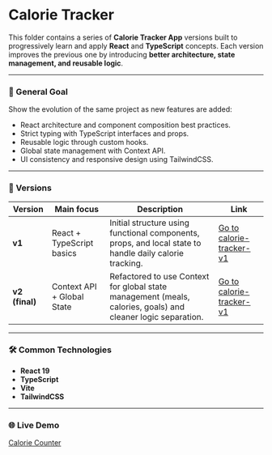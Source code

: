 # Calorie Tracker

This folder contains a series of **Calorie Tracker App** versions built to progressively learn and apply **React** and **TypeScript** concepts.
Each version improves the previous one by introducing **better architecture, state management, and reusable logic**.

---

### 🎯 General Goal

Show the evolution of the same project as new features are added:

* React architecture and component composition best practices.
* Strict typing with TypeScript interfaces and props.
* Reusable logic through custom hooks.
* Global state management with Context API.
* UI consistency and responsive design using TailwindCSS.

---

### 📂 Versions

| Version        | Main focus                 | Description                                                                                                  | Link                                                                                                                        |
| -------------- | -------------------------- | ------------------------------------------------------------------------------------------------------------ | --------------------------------------------------------------------------------------------------------------------------- |
| **v1**         | React + TypeScript basics  | Initial structure using functional components, props, and local state to handle daily calorie tracking.      | [Go to calorie-tracker-v1](https://github.com/RulosS290/DST-Projects/tree/main/React-TypeScript/Projects/Calorie%20Tracker/v1) |
| **v2 (final)** | Context API + Global State | Refactored to use Context for global state management (meals, calories, goals) and cleaner logic separation. | [Go to calorie-tracker-v1](https://github.com/RulosS290/DST-Projects/tree/main/React-TypeScript/Projects/Calorie%20Tracker/v2)                                                                                                             |

---

### 🛠️ Common Technologies

* **React 19**
* **TypeScript**
* **Vite**
* **TailwindCSS**

---

### 🌐 Live Demo

[Calorie Counter](https://calororie-counter-dst.netlify.app/)

